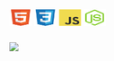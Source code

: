 <div style="display: inline_block"> 
  <img align="center" alt="html" height="30" width="40" src="https://raw.githubusercontent.com/devicons/devicon/master/icons/html5/html5-original.svg">
  <img align="center" alt="css" height="30" width="40" src="https://raw.githubusercontent.com/devicons/devicon/master/icons/css3/css3-original.svg">
  <img align="center" alt="javascript" height="30" width="40" src="https://raw.githubusercontent.com/devicons/devicon/master/icons/javascript/javascript-original.svg">
   <img align="center" alt="nodejs" height="30" width="40" src="https://github.com/devicons/devicon/blob/master/icons/nodejs/nodejs-original.svg">
</div>
  
##
  
<div>  
<a href="https://www.linkedin.com/in/mateusesm" target="_blank"><img src="https://img.shields.io/badge/-LinkedIn-%230077B5?style=for-the-badge&logo=linkedin&logoColor=white"></a>
</div>
